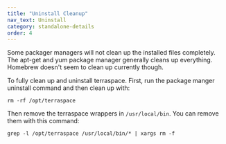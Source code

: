 ```yaml
---
title: "Uninstall Cleanup"
nav_text: Uninstall
category: standalone-details
order: 4
---
```


Some packager managers will not clean up the installed files completely. The apt-get and yum package manager generally cleans up everything. Homebrew doesn't seem to clean up currently though.

To fully clean up and uninstall terraspace. First, run the package manger uninstall command and then clean up with:

    rm -rf /opt/terraspace

Then remove the terraspace wrappers in `/usr/local/bin`. You can remove them with this command:

    grep -l /opt/terraspace /usr/local/bin/* | xargs rm -f
